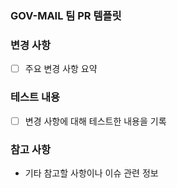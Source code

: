 ### GOV-MAIL 팀 PR 템플릿

### 변경 사항
- [ ] 주요 변경 사항 요약

### 테스트 내용
- [ ] 변경 사항에 대해 테스트한 내용을 기록

### 참고 사항
- 기타 참고할 사항이나 이슈 관련 정보

